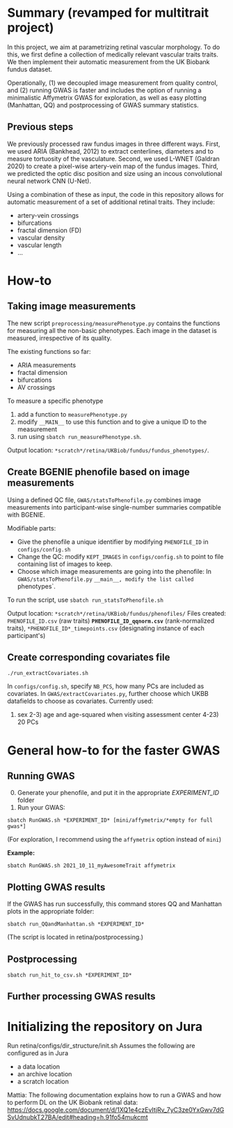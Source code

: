 # Summary (revamped for multitrait project)
In this project, we aim at parametrizing retinal vascular morphology. To do this, we first define a collection of medically relevant vascular traits traits. We then implement their automatic measurement from the UK Biobank fundus dataset.

Operationally, (1)  we decoupled image measurement from quality control, and (2) running GWAS is faster and includes the option of running a minimalistic Affymetrix GWAS for exploration, as well as easy plotting (Manhattan, QQ) and postprocessing of GWAS summary statistics.

## Previous steps
We previously processed raw fundus images in three different ways. First, we used ARIA (Bankhead, 2012) to extract centerlines, diameters and to measure tortuosity of the vasculature. Second, we used L-WNET (Galdran 2020) to create a pixel-wise artery-vein map of the fundus images. Third, we predicted the optic disc position and size using an incous convolutional neural network CNN (U-Net).

Using a combination of these as input, the code in this repository allows for automatic measurement of a set of additional retinal traits. They include:
* artery-vein crossings
* bifurcations
* fractal dimension (FD)
* vascular density
* vascular length
* ...

# How-to

## Taking image measurements
The new script `preprocessing/measurePhenotype.py` contains the functions for measuring all the non-basic phenotypes. Each image in the dataset is measured, irrespective of its quality.

The existing functions so far:
* ARIA measurements
* fractal dimension
* bifurcations
* AV crossings

To measure a specific phenotype
1) add a function to `measurePhenotype.py`
2) modify `__MAIN__` to use this function and to give a unique ID to the measurement
3) run using `sbatch run_measurePhenotype.sh`.

Output location: `*scratch*/retina/UKBiob/fundus/fundus_phenotypes/`.

## Create BGENIE phenofile based on image measurements
Using a defined QC file, `GWAS/statsToPhenofile.py` combines image measurements into participant-wise single-number summaries compatible with BGENIE.

Modifiable parts:
* Give the phenofile a unique identifier by modifying `PHENOFILE_ID` in `configs/config.sh`
* Change the QC: modify `KEPT_IMAGES` in `configs/config.sh` to point to file containing list of images to keep.
* Choose which image measurements are going into the phenofile: In `GWAS/statsToPhenofile.py` `__main__, modify the list called `phenotypes`.

To run the script, use `sbatch run_statsToPhenofile.sh`

Output location: `*scratch*/retina/UKBiob/fundus/phenofiles/`
Files created: `PHENOFILE_ID.csv` (raw traits) **`PHENOFILE_ID_qqnorm.csv`** (rank-normalized traits), `*PHENOFILE_ID*_timepoints.csv` (designating instance of each participant's)

## Create corresponding covariates file
`./run_extractCovariates.sh`

In `configs/config.sh`, specify `NB_PCS`, how many PCs are included as covariates.
In `GWAS/extractCovariates.py`, further choose which UKBB datafields to choose as covariates. Currently used:
1) sex
2-3) age and age-squared when visiting assessment center
4-23) 20 PCs


# General how-to for the faster GWAS
## Running GWAS
0) Generate your phenofile, and put it in the appropriate *EXPERIMENT_ID* folder
1) Run your GWAS:

`sbatch RunGWAS.sh *EXPERIMENT_ID* [mini/affymetrix/*empty for full gwas*]`

(For exploration, I recommend using the `affymetrix` option instead of `mini`)

**Example:**

`sbatch RunGWAS.sh 2021_10_11_myAwesomeTrait affymetrix`

## Plotting GWAS results
If the GWAS has run successfully, this command stores QQ and Manhattan plots in the appropriate folder:

`sbatch run_QQandManhattan.sh *EXPERIMENT_ID*`

(The script is located in retina/postprocessing.)

## Postprocessing

`sbatch run_hit_to_csv.sh *EXPERIMENT_ID*`

## Further processing GWAS results

# Initializing the repository on Jura

Run retina/configs/dir_structure/init.sh
  Assumes the following are configured as in Jura
  - a data location
  - an archive location
  - a scratch location

Mattia: The following documentation explains how to run a GWAS and how to perform DL on the UK Biobank retinal data:
https://docs.google.com/document/d/1XQ1e4czEvItjRv_7yC3ze0YxGwv7dGSvUdnubkT27BA/edit#heading=h.91fo54mukcmt
